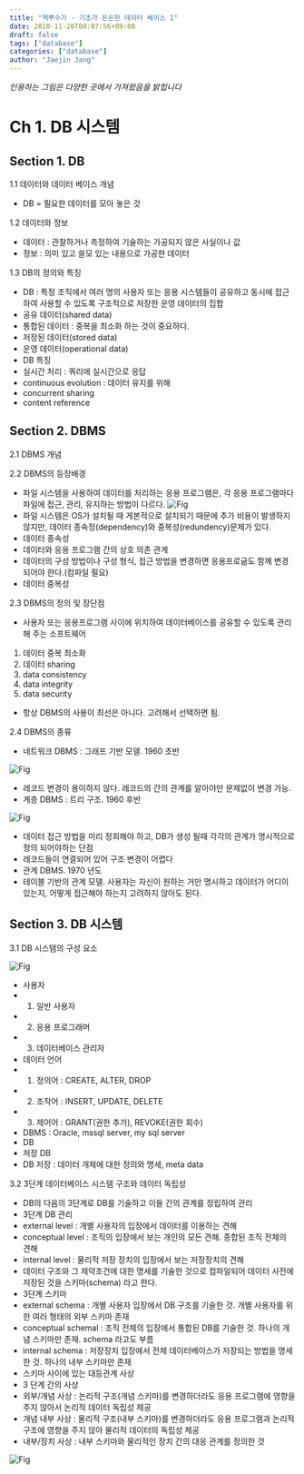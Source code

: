 ```yaml
---
title: "책뿌수기 - 기초가 든든한 데이터 베이스 1"
date: 2018-11-26T00:07:56+09:00
draft: false
tags: ["database"]
categories: ["database"]
author: "Jaejin Jang"
---
```


*인용하는 그림은 다양한 곳에서 가져왔음을 밝힙니다*

# Ch 1. DB 시스템

## Section 1. DB

1.1 데이터와 데이터 베이스 개념

* DB = 필요한 데이터를 모아 놓은 것

1.2 데이터와 정보

* 데이터 : 관찰하거나 측정하여 기술하는 가공되지 않은 사실이나 값
* 정보 : 의미 있고 쓸모 있는 내용으로 가공한 데이터

1.3 DB의 정의와 특징

* DB : 특정 조직에서 여러 명의 사용자 또는 응용 시스템들이 공유하고 동시에 접근하여 사용할 수 있도록 구조적으로 저장한 운영 데이터의 집합
 * 공유 데이터(shared data)
 * 통합된 데이터 : 중복을 최소화 하는 것이 중요하다.
 * 저장된 데이터(stored data)
 * 운영 데이터(operational data)
* DB 특징
 * 실시간 처리 : 쿼리에 실시간으로 응답
 * continuous evolution : 데이터 유지를 위해
 * concurrent sharing
 * content reference

## Section 2. DBMS

2.1 DBMS 개념

2.2 DBMS의 등장배경

* 파일 시스템을 사용하여 데이터를 처리하는 응용 프로그램은, 각 응용 프로그램마다 파일에 접근, 관리, 유지하는 방법이 다르다.
![Fig](/posts91_1.jpg "posts91_1.jpg")
* 파일 시스템은 OS가 설치될 때 게본적으로 설치되기 때문에 추가 비용이 발생하지 않지만, 데이터 종속정(dependency)와 중복성(redundency)문제가 있다.
* 데이터 종속성
 * 데이터와 응용 프로그램 간의 상호 의존 관계
 * 데이터의 구성 방법이나 구성 형식, 접근 방법을 변경하면 응용프로긂도 함께 변경되어야 한다.(컴파일 필요)
* 데이터 중복성

2.3 DBMS의 정의 및 장단점

* 사용자 또는 응용프로그램 사이에 위치하여 데이터베이스를 공유할 수 있도록 관리해 주는 소프트웨어
 1. 데이터 중복 최소화
 2. 데이터 sharing
 3. data consistency
 4. data integrity
 5. data security
* 항상 DBMS의 사용이 최선은 아니다. 고려해서 선택하면 됨.

2.4 DBMS의 종류

* 네트워크 DBMS : 그래프 기반 모델. 1960 초반

![Fig](/posts91_2.jpg "posts91_2.jpg")

 * 레코드 변경이 용이하지 않다. 레코드의 간의 관계를 알아야만 문제없이 변경 가능.
* 계층 DBMS : 트리 구조. 1960 후반

![Fig](/posts91_3.jpg "posts91_3.jpg")

 * 데이터 접근 방법을 미리 정희해야 하고, DB가 생성 될때 각각의 관계가 명시적으로 정의 되어야하는 단점
 * 레코드들이 연결되어 있어 구조 변경이 어렵다
* 관계 DBMS. 1970 년도
 * 테이블 기반의 관계 모델. 사용자는 자신이 원하는 거만 명시하고 데이터가 어디이 있는지, 어떻게 접근해야 하는지 고려하지 않아도 된다.

## Section 3. DB 시스템

3.1 DB 시스템의 구성 요소

![Fig](/posts91_4.jpg "posts91_4.jpg")

* 사용자
 * 1. 일반 사용자
 * 2. 응용 프로그래머
 * 3. 데이터베이스 관리자
* 데이터 언어
 * 1. 정의어 : CREATE, ALTER, DROP
 * 2. 조작어 : INSERT, UPDATE, DELETE
 * 3. 제어어 : GRANT(권한 추가), REVOKE(권한 회수)
* DBMS : Oracle, mssql server, my sql server
* DB
 * 저장 DB
 * DB 저장 : 데이터 개체에 대한 정의와 명세, meta data

3.2 3단계 데이터베이스 시스템 구조와 데이터 독립성

* DB의 다음의 3단계로 DB를 기술하고 이들 간의 관계를 정립하여 관리
* 3단계 DB 관리
 * external level : 개별 사용자의 입장에서 데이터를 이용하는 견해
 * conceptual level : 조직의 입장에서 보는 개인의 모든 견해. 종합된 조직 전체의 견해
 * internal level : 물리적 저장 장치의 입장에서 보는 저장장치의 견해
* 데이터 구조와 그 제약조건에 대한 명세를 기술한 것으로 컴파일되어 데이터 사전에 저장된 것을 스키마(schema) 라고 한다.
* 3단계 스키마
 * external schema : 개별 사용자 입장에서 DB 구조를 기술한 것. 개별 사용자를 위한 여러 형태의 외부 스키마 존재
 * conceptual schemal : 조직 전체의 입장에서 통합된 DB를 기술한 것. 하나의 개념 스키마만 존재. schema 라고도 부름
 * internal schema : 저장장치 입장에서 전체 데이터베이스가 저장되는 방법을 명세한 것. 하나의 내부 스키마만 존재
* 스키마 사이에 있는 대등관계 사상
* 3 단계 간의 사상
 * 외부/개념 사상 : 논리적 구조(개념 스키마)를 변경하더라도 응용 프로그램에 영향을 주지 않아서 논리적 데이터 독립성 제공
 * 개념 내부 사상 : 물리적 구조(내부 스키마)를 변경하더라도 응용 프로그램과 논리적 구조에 영향을 주지 않아 물리적 데이터의 독립성 제공
 * 내부/장치 사상 : 내부 스키마와 물리적인 장치 간의 대응 관계를 정의한 것

![Fig](/posts91_5.jpg "posts91_5.jpg")
